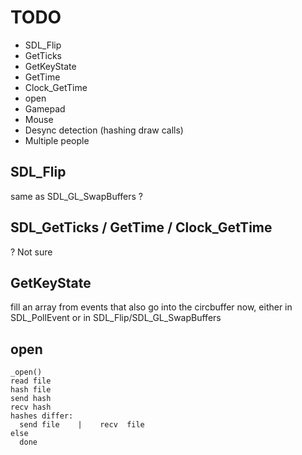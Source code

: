 # TODO

* SDL_Flip
* GetTicks
* GetKeyState
* GetTime
* Clock_GetTime
* open
* Gamepad
* Mouse
* Desync detection (hashing draw calls)
* Multiple people

## SDL_Flip
same as SDL_GL_SwapBuffers ?

## SDL_GetTicks / GetTime / Clock_GetTime
? Not sure 

## GetKeyState
fill an array from events that also go into the circbuffer now, either in SDL_PollEvent or in SDL_Flip/SDL_GL_SwapBuffers

## open
    _open()
    read file
    hash file
    send hash
    recv hash
    hashes differ:
      send file    |    recv  file
    else
      done

